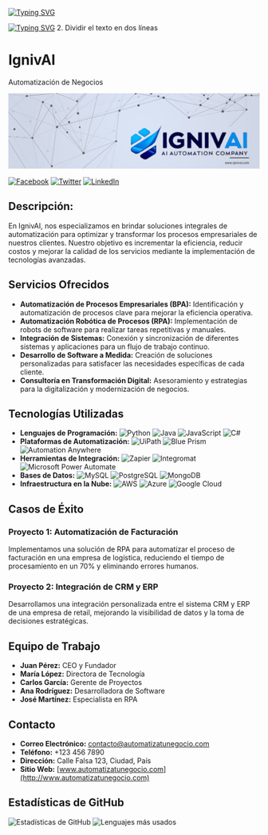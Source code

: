 [![Typing SVG](https://readme-typing-svg.herokuapp.com?font=Architects+Daughter&color=7AF79A&size=30&lines=Hey!+It's+AvidCoder!;I'm+a+learning+developer...;I'm+a+CRAZY+football+fan;And+I'm+a+proud+GitHub+user)](https://git.io/typing-svg)

[![Typing SVG](https://readme-typing-svg.herokuapp.com?font=Georgia&color=5DADE2&size=25&lines=IGNIVAI;AGENCIA+DE+AUTOMATIZACIÓN+DE+NEGOCIOS)](https://git.io/typing-svg)
2. Dividir el texto en dos líneas

# IgnivAI
Automatización de Negocios

![IgnivAI](Banner_IGNIVAI.png)

[![Facebook](https://imageurl/facebook_icon.png)](https://www.facebook.com/tu_pagina) [![Twitter](https://imageurl/twitter_icon.png)](https://www.twitter.com/tu_pagina) [![LinkedIn](https://imageurl/linkedin_icon.png)](https://www.linkedin.com/in/tu_pagina)

## Descripción:
En IgnivAI, nos especializamos en brindar soluciones integrales de automatización para optimizar y transformar los procesos empresariales de nuestros clientes. Nuestro objetivo es incrementar la eficiencia, reducir costos y mejorar la calidad de los servicios mediante la implementación de tecnologías avanzadas.

## Servicios Ofrecidos
- **Automatización de Procesos Empresariales (BPA):** Identificación y automatización de procesos clave para mejorar la eficiencia operativa.
- **Automatización Robótica de Procesos (RPA):** Implementación de robots de software para realizar tareas repetitivas y manuales.
- **Integración de Sistemas:** Conexión y sincronización de diferentes sistemas y aplicaciones para un flujo de trabajo continuo.
- **Desarrollo de Software a Medida:** Creación de soluciones personalizadas para satisfacer las necesidades específicas de cada cliente.
- **Consultoría en Transformación Digital:** Asesoramiento y estrategias para la digitalización y modernización de negocios.

## Tecnologías Utilizadas
- **Lenguajes de Programación:** ![Python](https://imageurl/python_icon.png) ![Java](https://imageurl/java_icon.png) ![JavaScript](https://imageurl/javascript_icon.png) ![C#](https://imageurl/csharp_icon.png)
- **Plataformas de Automatización:** ![UiPath](https://imageurl/uipath_icon.png) ![Blue Prism](https://imageurl/blueprism_icon.png) ![Automation Anywhere](https://imageurl/automationanywhere_icon.png)
- **Herramientas de Integración:** ![Zapier](https://imageurl/zapier_icon.png) ![Integromat](https://imageurl/integromat_icon.png) ![Microsoft Power Automate](https://imageurl/powerautomate_icon.png)
- **Bases de Datos:** ![MySQL](https://imageurl/mysql_icon.png) ![PostgreSQL](https://imageurl/postgresql_icon.png) ![MongoDB](https://imageurl/mongodb_icon.png)
- **Infraestructura en la Nube:** ![AWS](https://imageurl/aws_icon.png) ![Azure](https://imageurl/azure_icon.png) ![Google Cloud](https://imageurl/googlecloud_icon.png)

## Casos de Éxito
### Proyecto 1: Automatización de Facturación
Implementamos una solución de RPA para automatizar el proceso de facturación en una empresa de logística, reduciendo el tiempo de procesamiento en un 70% y eliminando errores humanos.

### Proyecto 2: Integración de CRM y ERP
Desarrollamos una integración personalizada entre el sistema CRM y ERP de una empresa de retail, mejorando la visibilidad de datos y la toma de decisiones estratégicas.

## Equipo de Trabajo
- **Juan Pérez:** CEO y Fundador
- **María López:** Directora de Tecnología
- **Carlos García:** Gerente de Proyectos
- **Ana Rodríguez:** Desarrolladora de Software
- **José Martínez:** Especialista en RPA

## Contacto
- **Correo Electrónico:** contacto@automatizatunegocio.com
- **Teléfono:** +123 456 7890
- **Dirección:** Calle Falsa 123, Ciudad, País
- **Sitio Web:** [www.automatizatunegocio.com](http://www.automatizatunegocio.com)

## Estadísticas de GitHub
![Estadísticas de GitHub](https://github-readme-stats.vercel.app/api?username=tu_usuario&show_icons=true&theme=radical)
![Lenguajes más usados](https://github-readme-stats.vercel.app/api/top-langs/?username=tu_usuario&layout=compact&theme=radical)
